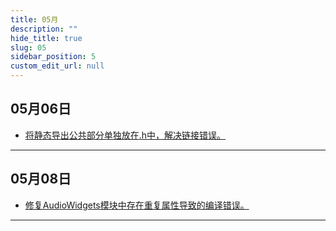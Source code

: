 ```yaml
---
title: 05月
description: ""
hide_title: true
slug: 05
sidebar_position: 5
custom_edit_url: null
---
```


## 05月06日

- [将静态导出公共部分单独放在.h中，解决链接错误。](https://github.com/crazytuzi/UnrealCSharp/commit/5b5bdfaf54c495810afcbba687a9221c604d8949)

---

## 05月08日

- [修复AudioWidgets模块中存在重复属性导致的编译错误。](https://github.com/crazytuzi/UnrealCSharp/commit/5c52b48174eda7b6c71ed340bd7d0f05f7f7c619)

---
